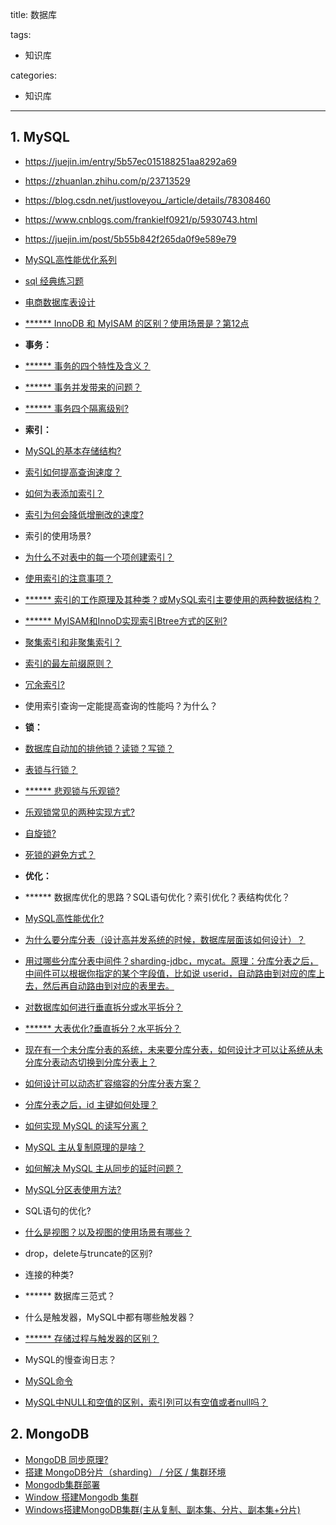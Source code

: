 title: 数据库

tags:
  - 知识库

categories:
  - 知识库

---
## 1. MySQL
- https://juejin.im/entry/5b57ec015188251aa8292a69
- https://zhuanlan.zhihu.com/p/23713529
- https://blog.csdn.net/justloveyou_/article/details/78308460
- https://www.cnblogs.com/frankielf0921/p/5930743.html
- https://juejin.im/post/5b55b842f265da0f9e589e79
- [MySQL高性能优化系列](https://www.cnblogs.com/huchong/tag/MySQL%E9%AB%98%E6%80%A7%E8%83%BD%E4%BC%98%E5%8C%96%E7%B3%BB%E5%88%97/)
- [sql 经典练习题](https://github.com/mnan2c/CS-Notes/blob/master/other/sql%20%E7%BB%8F%E5%85%B8%E7%BB%83%E4%B9%A0%E9%A2%98.sql)
- [电商数据库表设计](https://www.cnblogs.com/huchong/p/10232530.html)


- [******  InnoDB 和 MyISAM 的区别？使用场景是？第12点](https://blog.csdn.net/justloveyou_/article/details/78308460)
- **事务：**
- [****** 事务的四个特性及含义？](https://github.com/mnan2c/JavaGuide/blob/master/docs/database/%E4%BA%8B%E5%8A%A1%E9%9A%94%E7%A6%BB%E7%BA%A7%E5%88%AB%28%E5%9B%BE%E6%96%87%E8%AF%A6%E8%A7%A3%29.md#%E4%BA%8B%E7%89%A9%E7%9A%84%E7%89%B9%E6%80%A7acid)
- [****** 事务并发带来的问题？](https://github.com/mnan2c/JavaGuide/blob/master/docs/database/%E4%BA%8B%E5%8A%A1%E9%9A%94%E7%A6%BB%E7%BA%A7%E5%88%AB%28%E5%9B%BE%E6%96%87%E8%AF%A6%E8%A7%A3%29.md#%E5%B9%B6%E5%8F%91%E4%BA%8B%E5%8A%A1%E5%B8%A6%E6%9D%A5%E7%9A%84%E9%97%AE%E9%A2%98)
- [****** 事务四个隔离级别?](https://github.com/mnan2c/JavaGuide/blob/master/docs/database/%E4%BA%8B%E5%8A%A1%E9%9A%94%E7%A6%BB%E7%BA%A7%E5%88%AB%28%E5%9B%BE%E6%96%87%E8%AF%A6%E8%A7%A3%29.md#%E4%BA%8B%E5%8A%A1%E9%9A%94%E7%A6%BB%E7%BA%A7%E5%88%AB)
- **索引：**
- [MySQL的基本存储结构?](https://github.com/mnan2c/JavaGuide/blob/master/docs/database/MySQL%20Index.md#%E5%85%88%E4%BB%8E-mysql-%E7%9A%84%E5%9F%BA%E6%9C%AC%E5%AD%98%E5%82%A8%E7%BB%93%E6%9E%84%E8%AF%B4%E8%B5%B7)
- [索引如何提高查询速度？](https://github.com/mnan2c/JavaGuide/blob/master/docs/database/MySQL%20Index.md#%E4%BD%BF%E7%94%A8%E7%B4%A2%E5%BC%95%E4%B9%8B%E5%90%8E)
- [如何为表添加索引？](https://github.com/mnan2c/JavaGuide/blob/master/docs/database/MySQL%20Index.md#mysql%E5%A6%82%E4%BD%95%E4%B8%BA%E8%A1%A8%E5%AD%97%E6%AE%B5%E6%B7%BB%E5%8A%A0%E7%B4%A2%E5%BC%95)
- [索引为何会降低增删改的速度?](https://juejin.im/post/5b55b842f265da0f9e589e79#heading-4)
- 索引的使用场景?
- [为什么不对表中的每一个项创建索引？](https://github.com/mnan2c/JavaGuide/blob/master/docs/database/MySQL%20Index.md)
- [使用索引的注意事项？](https://github.com/mnan2c/JavaGuide/blob/master/docs/database/MySQL%20Index.md)
- [****** 索引的工作原理及其种类？或MySQL索引主要使用的两种数据结构？](https://github.com/mnan2c/JavaGuide/blob/master/docs/database/MySQL%20Index.md)
- [****** MyISAM和InnoD实现索引Btree方式的区别?](https://github.com/mnan2c/JavaGuide/blob/master/docs/database/MySQL%20Index.md)
- [聚集索引和非聚集索引？](https://juejin.im/post/5b55b842f265da0f9e589e79#heading-7)
- [索引的最左前缀原则？](https://juejin.im/post/5b55b842f265da0f9e589e79#heading-8)
- [冗余索引?](https://github.com/mnan2c/JavaGuide/blob/master/docs/database/MySQL%20Index.md)
- 使用索引查询一定能提高查询的性能吗？为什么？
- **锁：**
- [数据库自动加的排他锁？读锁？写锁？](https://juejin.im/post/5b55b842f265da0f9e589e79#heading-12)
- [表锁与行锁？](https://juejin.im/post/5b55b842f265da0f9e589e79#heading-13)
- [****** 悲观锁与乐观锁?](https://github.com/mnan2c/JavaGuide/blob/master/docs/essential-content-for-interview/%E9%9D%A2%E8%AF%95%E5%BF%85%E5%A4%87%E4%B9%8B%E4%B9%90%E8%A7%82%E9%94%81%E4%B8%8E%E6%82%B2%E8%A7%82%E9%94%81.md)
- [乐观锁常见的两种实现方式?](https://github.com/mnan2c/JavaGuide/blob/master/docs/essential-content-for-interview/%E9%9D%A2%E8%AF%95%E5%BF%85%E5%A4%87%E4%B9%8B%E4%B9%90%E8%A7%82%E9%94%81%E4%B8%8E%E6%82%B2%E8%A7%82%E9%94%81.md#%E4%B9%90%E8%A7%82%E9%94%81%E5%B8%B8%E8%A7%81%E7%9A%84%E4%B8%A4%E7%A7%8D%E5%AE%9E%E7%8E%B0%E6%96%B9%E5%BC%8F)
- [自旋锁?](https://blog.csdn.net/qq_34337272/article/details/81252853)
- [死锁的避免方式？](https://juejin.im/post/5b55b842f265da0f9e589e79#heading-20)
- **优化：**
- ****** 数据库优化的思路？SQL语句优化？索引优化？表结构优化？
- [MySQL高性能优化?](https://www.cnblogs.com/huchong/p/10219318.html)
- [为什么要分库分表（设计高并发系统的时候，数据库层面该如何设计）？](https://github.com/doocs/advanced-java/blob/master/docs/high-concurrency/database-shard.md#%E4%B8%BA%E4%BB%80%E4%B9%88%E8%A6%81%E5%88%86%E5%BA%93%E5%88%86%E8%A1%A8%E8%AE%BE%E8%AE%A1%E9%AB%98%E5%B9%B6%E5%8F%91%E7%B3%BB%E7%BB%9F%E7%9A%84%E6%97%B6%E5%80%99%E6%95%B0%E6%8D%AE%E5%BA%93%E5%B1%82%E9%9D%A2%E8%AF%A5%E5%A6%82%E4%BD%95%E8%AE%BE%E8%AE%A1)
- [用过哪些分库分表中间件？sharding-jdbc，mycat。原理：分库分表之后，中间件可以根据你指定的某个字段值，比如说 userid，自动路由到对应的库上去，然后再自动路由到对应的表里去。](https://github.com/doocs/advanced-java/blob/master/docs/high-concurrency/database-shard.md#%E7%94%A8%E8%BF%87%E5%93%AA%E4%BA%9B%E5%88%86%E5%BA%93%E5%88%86%E8%A1%A8%E4%B8%AD%E9%97%B4%E4%BB%B6%E4%B8%8D%E5%90%8C%E7%9A%84%E5%88%86%E5%BA%93%E5%88%86%E8%A1%A8%E4%B8%AD%E9%97%B4%E4%BB%B6%E9%83%BD%E6%9C%89%E4%BB%80%E4%B9%88%E4%BC%98%E7%82%B9%E5%92%8C%E7%BC%BA%E7%82%B9)
- [对数据库如何进行垂直拆分或水平拆分？](https://github.com/doocs/advanced-java/blob/master/docs/high-concurrency/database-shard.md#%E4%BD%A0%E4%BB%AC%E5%85%B7%E4%BD%93%E6%98%AF%E5%A6%82%E4%BD%95%E5%AF%B9%E6%95%B0%E6%8D%AE%E5%BA%93%E5%A6%82%E4%BD%95%E8%BF%9B%E8%A1%8C%E5%9E%82%E7%9B%B4%E6%8B%86%E5%88%86%E6%88%96%E6%B0%B4%E5%B9%B3%E6%8B%86%E5%88%86%E7%9A%84)
- [****** 大表优化?垂直拆分？水平拆分？](https://github.com/mnan2c/JavaGuide/blob/master/docs/database/MySQL.md#%E5%A4%A7%E8%A1%A8%E4%BC%98%E5%8C%96)
- [现在有一个未分库分表的系统，未来要分库分表，如何设计才可以让系统从未分库分表动态切换到分库分表上？](https://github.com/doocs/advanced-java/blob/master/docs/high-concurrency/database-shard-method.md)
- [如何设计可以动态扩容缩容的分库分表方案？](https://github.com/doocs/advanced-java/blob/master/docs/high-concurrency/database-shard-dynamic-expand.md)
- [分库分表之后，id 主键如何处理？](https://github.com/doocs/advanced-java/blob/master/docs/high-concurrency/database-shard-global-id-generate.md)
- [如何实现 MySQL 的读写分离？](https://github.com/doocs/advanced-java/blob/master/docs/high-concurrency/mysql-read-write-separation.md#%E5%A6%82%E4%BD%95%E5%AE%9E%E7%8E%B0-mysql-%E7%9A%84%E8%AF%BB%E5%86%99%E5%88%86%E7%A6%BB)
- [MySQL 主从复制原理的是啥？](https://github.com/doocs/advanced-java/blob/master/docs/high-concurrency/mysql-read-write-separation.md#mysql-%E4%B8%BB%E4%BB%8E%E5%A4%8D%E5%88%B6%E5%8E%9F%E7%90%86%E7%9A%84%E6%98%AF%E5%95%A5)
- [如何解决 MySQL 主从同步的延时问题？](https://github.com/doocs/advanced-java/blob/master/docs/high-concurrency/mysql-read-write-separation.md#mysql-%E4%B8%BB%E4%BB%8E%E5%90%8C%E6%AD%A5%E5%BB%B6%E6%97%B6%E9%97%AE%E9%A2%98%E7%B2%BE%E5%8D%8E)
- [MySQL分区表使用方法?](https://www.cnblogs.com/huchong/p/10231719.html)
- SQL语句的优化?
- [什么是视图？以及视图的使用场景有哪些？](https://zhuanlan.zhihu.com/p/23713529)
- drop，delete与truncate的区别?
- 连接的种类?
- ****** 数据库三范式？
- 什么是触发器，MySQL中都有哪些触发器？
- [****** 存储过程与触发器的区别？](https://www.cnblogs.com/frankielf0921/p/5930743.html)
- MySQL的慢查询日志？
- [MySQL命令](https://github.com/mnan2c/JavaGuide/blob/master/docs/database/%E4%B8%80%E5%8D%83%E8%A1%8CMySQL%E5%91%BD%E4%BB%A4.md)
- [MySQL中NULL和空值的区别，索引列可以有空值或者null吗？](https://www.cnblogs.com/wangzhongqiu/p/6424712.html)


## 2. MongoDB
- [MongoDB 同步原理?](https://juejin.im/entry/5790daf27db2a20054cc252e)
- [搭建 MongoDB分片（sharding） / 分区 / 集群环境](https://juejin.im/post/5a730fae5188257a5f1e95d1)
- [Mongodb集群部署](https://juejin.im/post/5af5447f6fb9a07aa767b739)
- [Window 搭建Mongodb 集群](https://www.cnblogs.com/ZJ199012/p/6051188.html)
- [Windows搭建MongoDB集群(主从复制、副本集、分片、副本集+分片)](https://wangshirufeng.iteye.com/blog/2268554)
